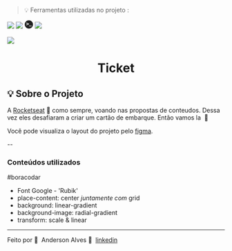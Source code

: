 > 💡 Ferramentas utilizadas no projeto :

<code><img height="20" src="https://cdn-icons-png.flaticon.com/512/174/174854.png"></code>
<code><img height="20" src="https://logospng.org/download/css-3/logo-css-3-2048.png"></code>
<code><img height="20" src="https://raw.githubusercontent.com/github/explore/80688e429a7d4ef2fca1e82350fe8e3517d3494d/topics/terminal/terminal.png"></code>
<code><img height="20" src="https://upload.wikimedia.org/wikipedia/commons/thumb/9/9a/Visual_Studio_Code_1.35_icon.svg/1024px-Visual_Studio_Code_1.35_icon.svg.png"></code>

<img align="center"  src="https://media.discordapp.net/attachments/1062447782331428906/1073251835315494963/image.png" />
<h1 align="center">
  Ticket
</h1>

## 💡 Sobre o Projeto

A [Rocketseat](https://boracodar.dev/) 🚀 como sempre, voando nas propostas de conteudos. Dessa vez eles desafiaram a criar um cartão de embarque. Então vamos la &nbsp;💜

Você pode visualiza o layout do projeto pelo [figma](https://www.figma.com/community/file/1205146101173113980).


-- 
### Conteúdos utilizados
#boracodar
- Font Google - 'Rubik'
- place-content: center *juntamente com* grid
- background: linear-gradient
- background-image: radial-gradient
- transform: scale & linear

---

Feito por 💜&nbsp; Anderson Alves 👋 &nbsp;[linkedin](https://www.linkedin.com/in/anderson-alves-7b5587133/)